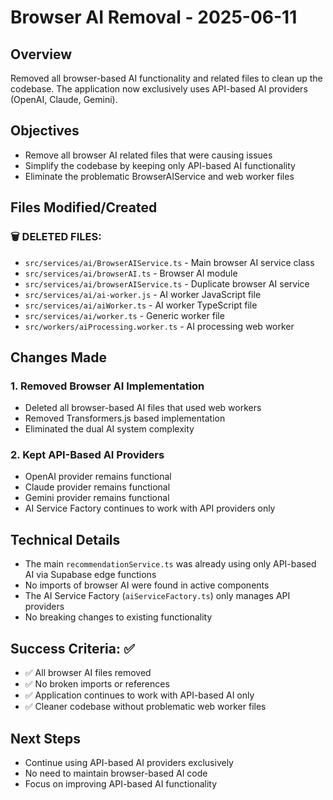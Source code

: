 # Browser AI Removal - 2025-06-11

## Overview
Removed all browser-based AI functionality and related files to clean up the codebase. The application now exclusively uses API-based AI providers (OpenAI, Claude, Gemini).

## Objectives
- Remove all browser AI related files that were causing issues
- Simplify the codebase by keeping only API-based AI functionality
- Eliminate the problematic BrowserAIService and web worker files

## Files Modified/Created

### 🗑️ DELETED FILES:
- `src/services/ai/BrowserAIService.ts` - Main browser AI service class
- `src/services/ai/browserAI.ts` - Browser AI module
- `src/services/ai/browserAIService.ts` - Duplicate browser AI service
- `src/services/ai/ai-worker.js` - AI worker JavaScript file
- `src/services/ai/aiWorker.ts` - AI worker TypeScript file
- `src/services/ai/worker.ts` - Generic worker file
- `src/workers/aiProcessing.worker.ts` - AI processing web worker

## Changes Made

### 1. Removed Browser AI Implementation
- Deleted all browser-based AI files that used web workers
- Removed Transformers.js based implementation
- Eliminated the dual AI system complexity

### 2. Kept API-Based AI Providers
- OpenAI provider remains functional
- Claude provider remains functional 
- Gemini provider remains functional
- AI Service Factory continues to work with API providers only

## Technical Details
- The main `recommendationService.ts` was already using only API-based AI via Supabase edge functions
- No imports of browser AI were found in active components
- The AI Service Factory (`aiServiceFactory.ts`) only manages API providers
- No breaking changes to existing functionality

## Success Criteria: ✅
- ✅ All browser AI files removed
- ✅ No broken imports or references
- ✅ Application continues to work with API-based AI only
- ✅ Cleaner codebase without problematic web worker files

## Next Steps
- Continue using API-based AI providers exclusively
- No need to maintain browser-based AI code
- Focus on improving API-based AI functionality